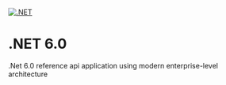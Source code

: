[![.NET](https://github.com/eskinderg/NETcore/actions/workflows/CI.yml/badge.svg)](https://github.com/eskinderg/NETcore/actions/workflows/CI.yml)

# .NET 6.0
.Net 6.0 reference api application using modern enterprise-level architecture
